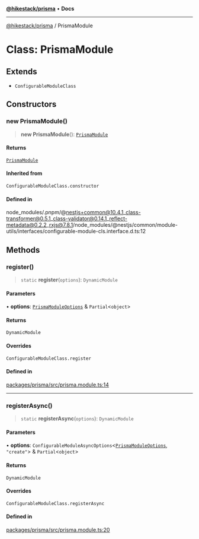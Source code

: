 [**@hikestack/prisma**](/official/reference/prisma/index.md) • **Docs**

***

[@hikestack/prisma](/official/reference/prisma/globals.md) / PrismaModule

# Class: PrismaModule

## Extends

- `ConfigurableModuleClass`

## Constructors

### new PrismaModule()

> **new PrismaModule**(): [`PrismaModule`](/official/reference/prisma/classes/PrismaModule.md)

#### Returns

[`PrismaModule`](/official/reference/prisma/classes/PrismaModule.md)

#### Inherited from

`ConfigurableModuleClass.constructor`

#### Defined in

node\_modules/.pnpm/@nestjs+common@10.4.1\_class-transformer@0.5.1\_class-validator@0.14.1\_reflect-metadata@0.2.2\_rxjs@7.8.1/node\_modules/@nestjs/common/module-utils/interfaces/configurable-module-cls.interface.d.ts:12

## Methods

### register()

> `static` **register**(`options`): `DynamicModule`

#### Parameters

• **options**: [`PrismaModuleOptions`](/official/reference/prisma/interfaces/PrismaModuleOptions.md) & `Partial`\<`object`\>

#### Returns

`DynamicModule`

#### Overrides

`ConfigurableModuleClass.register`

#### Defined in

[packages/prisma/src/prisma.module.ts:14](https://github.com/hikestack/hike/blob/25d344bbdfe0453d4900cd57dd6b39277250a015/packages/prisma/src/prisma.module.ts#L14)

***

### registerAsync()

> `static` **registerAsync**(`options`): `DynamicModule`

#### Parameters

• **options**: `ConfigurableModuleAsyncOptions`\<[`PrismaModuleOptions`](/official/reference/prisma/interfaces/PrismaModuleOptions.md), `"create"`\> & `Partial`\<`object`\>

#### Returns

`DynamicModule`

#### Overrides

`ConfigurableModuleClass.registerAsync`

#### Defined in

[packages/prisma/src/prisma.module.ts:20](https://github.com/hikestack/hike/blob/25d344bbdfe0453d4900cd57dd6b39277250a015/packages/prisma/src/prisma.module.ts#L20)
